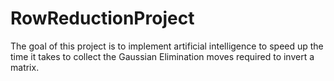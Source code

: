 # RowReductionProject
The goal of this project is to implement artificial intelligence to speed up the time it takes to collect the Gaussian Elimination moves required to invert a matrix.

